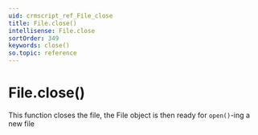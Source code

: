 ```yaml
---
uid: crmscript_ref_File_close
title: File.close()
intellisense: File.close
sortOrder: 349
keywords: close()
so.topic: reference
---
```


# File.close()

This function closes the file, the File object is then ready for `open()`-ing a new file


